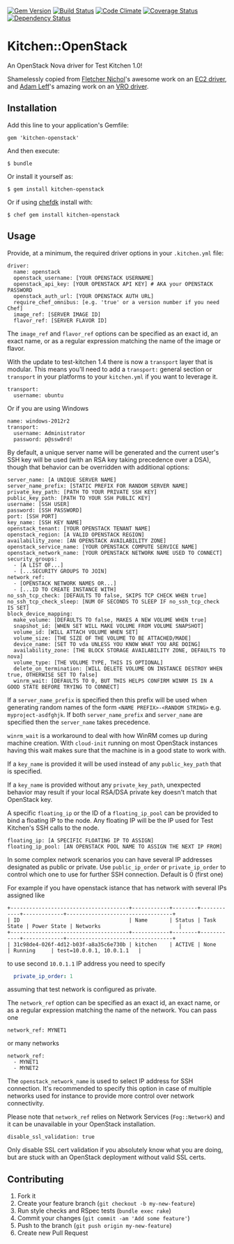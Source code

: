 [![Gem Version](https://img.shields.io/gem/v/kitchen-openstack.svg)][gem]
[![Build Status](https://img.shields.io/travis/test-kitchen/kitchen-openstack.svg)][travis]
[![Code Climate](https://img.shields.io/codeclimate/github/test-kitchen/kitchen-openstack.svg)][codeclimate]
[![Coverage Status](https://img.shields.io/coveralls/test-kitchen/kitchen-openstack.svg)][coveralls]
[![Dependency Status](https://img.shields.io/gemnasium/test-kitchen/kitchen-openstack.svg)][gemnasium]

[gem]: https://rubygems.org/gems/kitchen-openstack
[travis]: https://travis-ci.org/test-kitchen/kitchen-openstack
[codeclimate]: https://codeclimate.com/github/test-kitchen/kitchen-openstack
[coveralls]: https://coveralls.io/r/test-kitchen/kitchen-openstack
[gemnasium]: https://gemnasium.com/test-kitchen/kitchen-openstack

# Kitchen::OpenStack

An OpenStack Nova driver for Test Kitchen 1.0!

Shamelessly copied from [Fletcher Nichol](https://github.com/fnichol)'s
awesome work on an [EC2 driver](https://github.com/test-kitchen/kitchen-ec2),
and [Adam Leff](https://github.com/adamleff)'s
amazing work on an [VRO driver](https://github.com/chef-partners/kitchen-vro).

## Installation

Add this line to your application's Gemfile:

    gem 'kitchen-openstack'

And then execute:

    $ bundle

Or install it yourself as:

    $ gem install kitchen-openstack

Or if using [chefdk](https://downloads.chef.io/chef-dk) install with:

    $ chef gem install kitchen-openstack

## Usage

Provide, at a minimum, the required driver options in your `.kitchen.yml` file:

    driver:
      name: openstack
      openstack_username: [YOUR OPENSTACK USERNAME]
      openstack_api_key: [YOUR OPENSTACK API KEY] # AKA your OPENSTACK PASSWORD
      openstack_auth_url: [YOUR OPENSTACK AUTH URL]
      require_chef_omnibus: [e.g. 'true' or a version number if you need Chef]
      image_ref: [SERVER IMAGE ID]
      flavor_ref: [SERVER FLAVOR ID]

The `image_ref` and `flavor_ref` options can be specified as an exact id,
an exact name, or as a regular expression matching the name of the image or flavor.

With the update to test-kitchen 1.4 there is now a `transport` layer that is modular.
This means you'll need to add a `transport:` general section or `transport` in your
platforms to your `kitchen.yml` if you want to leverage it.

    transport:
      username: ubuntu

Or if you are using Windows

    name: windows-2012r2
    transport:
      username: Administrator
      password: p@ssw0rd!

By default, a unique server name will be generated and the current user's SSH
key will be used (with an RSA key taking precedence over a DSA), though that
behavior can be overridden with additional options:

    server_name: [A UNIQUE SERVER NAME]
    server_name_prefix: [STATIC PREFIX FOR RANDOM SERVER NAME]
    private_key_path: [PATH TO YOUR PRIVATE SSH KEY]
    public_key_path: [PATH TO YOUR SSH PUBLIC KEY]
    username: [SSH USER]
    password: [SSH PASSWORD]
    port: [SSH PORT]
    key_name: [SSH KEY NAME]
    openstack_tenant: [YOUR OPENSTACK TENANT NAME]
    openstack_region: [A VALID OPENSTACK REGION]
    availability_zone: [AN OPENSTACK AVAILABILITY ZONE]
    openstack_service_name: [YOUR OPENSTACK COMPUTE SERVICE NAME]
    openstack_network_name: [YOUR OPENSTACK NETWORK NAME USED TO CONNECT]
    security_groups:
      - [A LIST OF...]
      - [...SECURITY GROUPS TO JOIN]
    network_ref:
      - [OPENSTACK NETWORK NAMES OR...]
      - [...ID TO CREATE INSTANCE WITH]
    no_ssh_tcp_check: [DEFAULTS TO false, SKIPS TCP CHECK WHEN true]
    no_ssh_tcp_check_sleep: [NUM OF SECONDS TO SLEEP IF no_ssh_tcp_check IS SET]
    block_device_mapping:
      make_volume: [DEFAULTS TO false, MAKES A NEW VOLUME WHEN true]
      snapshot_id: [WHEN SET WILL MAKE VOLUME FROM VOLUME SNAPSHOT]
      volume_id: [WILL ATTACH VOLUME WHEN SET]
      volume_size: [THE SIZE OF THE VOLUME TO BE ATTACHED/MADE]
      device_name: [SET TO vda UNLESS YOU KNOW WHAT YOU ARE DOING]
      availability_zone: [THE BLOCK STORAGE AVAILABILITY ZONE, DEFAULTS TO nova]
      volume_type: [THE VOLUME TYPE, THIS IS OPTIONAL]
      delete_on_termination: [WILL DELETE VOLUME ON INSTANCE DESTROY WHEN true, OTHERWISE SET TO false]
      winrm_wait: [DEFAULTS TO 0, BUT THIS HELPS CONFIRM WINRM IS IN A GOOD STATE BEFORE TRYING TO CONNECT]

If a `server_name_prefix` is specified then this prefix will be used when
generating random names of the form `<NAME PREFIX>-<RANDOM STRING>` e.g.
`myproject-asdfghjk`. If both `server_name_prefix` and `server_name` are
specified then the `server_name` takes precedence.

`winrm_wait` is a workaround to deal with how WinRM comes up during machine
creation. With `cloud-init` running on most OpenStack instances having this
wait makes sure that the machine is in a good state to work with.

If a `key_name` is provided it will be used instead of any
`public_key_path` that is specified.

If a `key_name` is provided without any `private_key_path`, unexpected
behavior may result if your local RSA/DSA private key doesn't match that
OpenStack key.

A specific `floating_ip` or the ID of a `floating_ip_pool` can be provided to
bind a floating IP to the node. Any floating IP will be the IP used for
Test Kitchen's SSH calls to the node.

    floating_ip: [A SPECIFIC FLOATING IP TO ASSIGN]
    floating_ip_pool: [AN OPENSTACK POOL NAME TO ASSIGN THE NEXT IP FROM]

In some complex network scenarios you can have several IP addresses designated
as public or private. Use `public_ip_order` or `private_ip_order` to control
which one to use for further SSH connection. Default is 0 (first one)

For example if you have openstack istance that has network with several IPs assigned like

```
+--------------------------------------+------------+--------+------------+-------------+----------------------------------+
| ID                                   | Name       | Status | Task State | Power State | Networks                         |
+--------------------------------------+------------+--------+------------+-------------+----------------------------------+
| 31c98de4-026f-4d12-b03f-a8a35c6e730b | kitchen    | ACTIVE | None       | Running     | test=10.0.0.1, 10.0.1.1   |

```

to use second `10.0.1.1` IP address you need to specify

```yaml
  private_ip_order: 1

```
assuming that test network is configured as private.

The `network_ref` option can be specified as an exact id, an exact name,
or as a regular expression matching the name of the network. You can pass one

    network_ref: MYNET1

or many networks

    network_ref:
      - MYNET1
      - MYNET2

The `openstack_network_name` is used to select IP address for SSH connection.
It's recommended to specify this option in case of multiple networks used for
instance to provide more control over network connectivity.

Please note that `network_ref` relies on Network Services (`Fog::Network`) and
it can be unavailable in your OpenStack installation.

    disable_ssl_validation: true

Only disable SSL cert validation if you absolutely know what you are doing,
but are stuck with an OpenStack deployment without valid SSL certs.

## Contributing

1. Fork it
2. Create your feature branch (`git checkout -b my-new-feature`)
3. Run style checks and RSpec tests (`bundle exec rake`)
4. Commit your changes (`git commit -am 'Add some feature'`)
5. Push to the branch (`git push origin my-new-feature`)
6. Create new Pull Request
